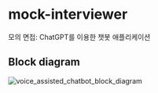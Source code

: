 # mock-interviewer
모의 면접: ChatGPT를 이용한 챗봇 애플리케이션
## Block diagram
![voice_assisted_chatbot_block_diagram](https://github.com/sungbinlee/mock-interviewer/assets/52542229/50c0dee2-cb8e-4c4c-b97c-a70bbe32b139)
